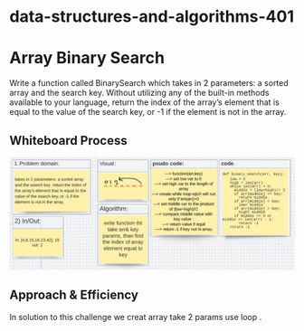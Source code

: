 # data-structures-and-algorithms-401

# Array Binary Search
Write a function called BinarySearch which takes in 2 parameters: a sorted array and the search key. Without utilizing any of the built-in methods available to your language, return the index of the array’s element that is equal to the value of the search key, or -1 if the element is not in the array.
## Whiteboard Process
![Whiteboard Solution](https://github.com/malakkhasawneh2/data-structures-and-algorithms-401/blob/array-binary-search/code-challenge/array-binary-search/array-binary-search.PNG)
## Approach & Efficiency
In solution to this challenge we creat array take 2 params use loop .